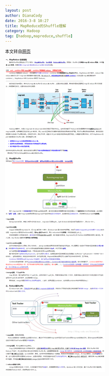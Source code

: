 ```yaml
---
layout: post
author: DianaCody
date: 2016-3-8 10:27
title: MapReduce的Shuffle理解
category: Hadoop
tag: [hadoop,mapreduce,shuffle]
---
```


本文转自[网页](http://blog.csdn.net/dianacody/article/details/39502917)

<!-- more -->

![Hadoop Shuffle](/public/img/hadoop/hadoop_shuffle.png)

